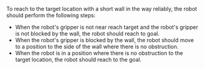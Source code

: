 To reach to the target location with a short wall in the way reliably, the robot should perform the following steps:
- When the robot's gripper is not near reach target and the robot's gripper is not blocked by the wall, the robot should reach to goal.
- When the robot's gripper is blocked by the wall, the robot should move to a position to the side of the wall where there is no obstruction.
- When the robot is in a position where there is no obstruction to the target location, the robot should reach to the goal.